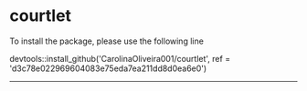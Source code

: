 # courtlet

To install the package, please use the following line

devtools::install_github('CarolinaOliveira001/courtlet', ref = 'd3c78e022969604083e75eda7ea211dd8d0ea6e0')

------------------------------------------------------------

